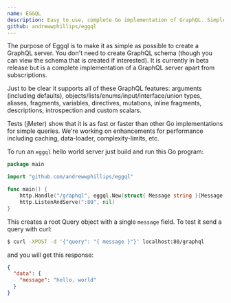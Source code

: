 ```yaml
---
name: EGGQL
description: Easy to use, complete Go implementation of GraphQL. Simple and schema-less.
github: andrewwphillips/eggql
---
```


The purpose of Eggql is to make it as simple as possible to create a GraphQL server. You don't need to create GraphQL schema (though you can view the schema that is created if interested). It is currently in beta release but is a complete implementation of a GraphQL server apart from subscriptions.

Just to be clear it supports all of these GraphQL features: arguments (including defaults), objects/lists/enums/input/interface/union types, aliases, fragments, variables, directives, mutations, inline fragments, descriptions, introspection and custom scalars.

Tests (jMeter) show that it is as fast or faster than other Go implementations for simple queries. We're working on enhancements for performance including caching, data-loader, complexity-limits, etc.

To run an `eggql` hello world server just build and run this Go program:

```Go
package main

import "github.com/andrewwphillips/eggql"

func main() {
	http.Handle("/graphql", eggql.New(struct{ Message string }{Message: "hello, world"}))
	http.ListenAndServe(":80", nil)
}
```

This creates a root Query object with a single `message` field. To test it send a query with curl:

```sh
$ curl -XPOST -d '{"query": "{ message }"}' localhost:80/graphql
```

and you will get this response:

```JSON
{
  "data": {
    "message": "hello, world"
  }
}
```
